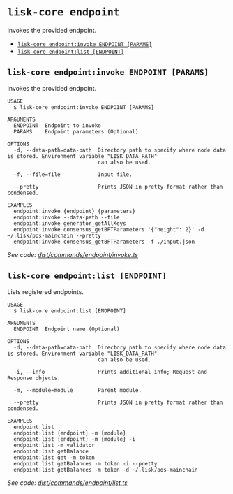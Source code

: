 `lisk-core endpoint`
====================

Invokes the provided endpoint.

* [`lisk-core endpoint:invoke ENDPOINT [PARAMS]`](#lisk-core-endpointinvoke-endpoint-params)
* [`lisk-core endpoint:list [ENDPOINT]`](#lisk-core-endpointlist-endpoint)

## `lisk-core endpoint:invoke ENDPOINT [PARAMS]`

Invokes the provided endpoint.

```
USAGE
  $ lisk-core endpoint:invoke ENDPOINT [PARAMS]

ARGUMENTS
  ENDPOINT  Endpoint to invoke
  PARAMS    Endpoint parameters (Optional)

OPTIONS
  -d, --data-path=data-path  Directory path to specify where node data is stored. Environment variable "LISK_DATA_PATH"
                             can also be used.

  -f, --file=file            Input file.

  --pretty                   Prints JSON in pretty format rather than condensed.

EXAMPLES
  endpoint:invoke {endpoint} {parameters}
  endpoint:invoke --data-path --file
  endpoint:invoke generator_getAllKeys
  endpoint:invoke consensus_getBFTParameters '{"height": 2}' -d ~/.lisk/pos-mainchain --pretty
  endpoint:invoke consensus_getBFTParameters -f ./input.json
```

_See code: [dist/commands/endpoint/invoke.ts](https://github.com/LiskHQ/lisk-core/blob/v4.0.0-rc.5/dist/commands/endpoint/invoke.ts)_

## `lisk-core endpoint:list [ENDPOINT]`

Lists registered endpoints.

```
USAGE
  $ lisk-core endpoint:list [ENDPOINT]

ARGUMENTS
  ENDPOINT  Endpoint name (Optional)

OPTIONS
  -d, --data-path=data-path  Directory path to specify where node data is stored. Environment variable "LISK_DATA_PATH"
                             can also be used.

  -i, --info                 Prints additional info; Request and Response objects.

  -m, --module=module        Parent module.

  --pretty                   Prints JSON in pretty format rather than condensed.

EXAMPLES
  endpoint:list
  endpoint:list {endpoint} -m {module}
  endpoint:list {endpoint} -m {module} -i
  endpoint:list -m validator
  endopint:list getBalance
  endpoint:list get -m token 
  endpoint:list getBalances -m token -i --pretty
  endpoint:list getBalances -m token -d ~/.lisk/pos-mainchain
```

_See code: [dist/commands/endpoint/list.ts](https://github.com/LiskHQ/lisk-core/blob/v4.0.0-rc.5/dist/commands/endpoint/list.ts)_
